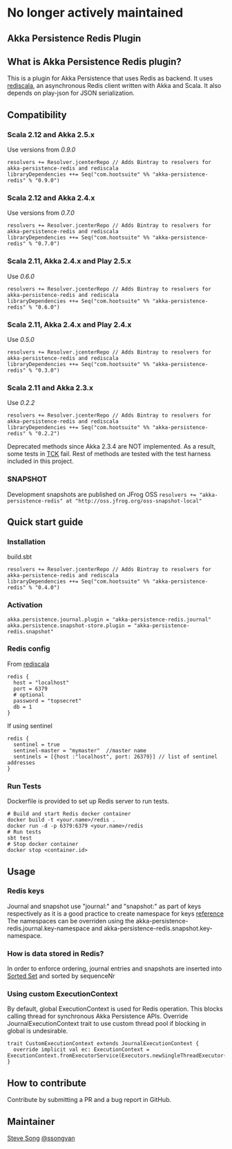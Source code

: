 # No longer actively maintained

## Akka Persistence Redis Plugin

## What is Akka Persistence Redis plugin?
This is a plugin for Akka Persistence that uses Redis as backend. It uses [rediscala](https://github.com/etaty/rediscala), an asynchronous Redis client written with Akka and Scala.
It also depends on play-json for JSON serialization.

## Compatibility

### Scala 2.12 and Akka 2.5.x
Use versions from *0.9.0*
```
resolvers += Resolver.jcenterRepo // Adds Bintray to resolvers for akka-persistence-redis and rediscala
libraryDependencies ++= Seq("com.hootsuite" %% "akka-persistence-redis" % "0.9.0")
```
### Scala 2.12 and Akka 2.4.x
Use versions from *0.7.0*
```
resolvers += Resolver.jcenterRepo // Adds Bintray to resolvers for akka-persistence-redis and rediscala
libraryDependencies ++= Seq("com.hootsuite" %% "akka-persistence-redis" % "0.7.0")
```

### Scala 2.11, Akka 2.4.x and Play 2.5.x
Use *0.6.0*
```
resolvers += Resolver.jcenterRepo // Adds Bintray to resolvers for akka-persistence-redis and rediscala
libraryDependencies ++= Seq("com.hootsuite" %% "akka-persistence-redis" % "0.6.0")
```

### Scala 2.11, Akka 2.4.x and Play 2.4.x
Use *0.5.0*
```
resolvers += Resolver.jcenterRepo // Adds Bintray to resolvers for akka-persistence-redis and rediscala
libraryDependencies ++= Seq("com.hootsuite" %% "akka-persistence-redis" % "0.3.0")
```

### Scala 2.11 and Akka 2.3.x
Use *0.2.2*
```
resolvers += Resolver.jcenterRepo // Adds Bintray to resolvers for akka-persistence-redis and rediscala
libraryDependencies ++= Seq("com.hootsuite" %% "akka-persistence-redis" % "0.2.2")
```
Deprecated methods since Akka 2.3.4 are NOT implemented. As a result, some tests in [TCK](http://doc.akka.io/docs/akka/snapshot/scala/persistence.html#Plugin_TCK) fail.
Rest of methods are tested with the test harness included in this project.

### SNAPSHOT
Development snapshots are published on JFrog OSS
`resolvers += "akka-persistence-redis" at "http://oss.jfrog.org/oss-snapshot-local"`

## Quick start guide
### Installation
build.sbt
```
resolvers += Resolver.jcenterRepo // Adds Bintray to resolvers for akka-persistence-redis and rediscala
libraryDependencies ++= Seq("com.hootsuite" %% "akka-persistence-redis" % "0.4.0")
```
### Activation
```
akka.persistence.journal.plugin = "akka-persistence-redis.journal"
akka.persistence.snapshot-store.plugin = "akka-persistence-redis.snapshot"
```
### Redis config
From [rediscala](https://github.com/etaty/rediscala)
```
redis {
  host = "localhost"
  port = 6379
  # optional
  password = "topsecret"
  db = 1
}
```

If using sentinel
```
redis {
  sentinel = true
  sentinel-master = "mymaster"  //master name
  sentinels = [{host :"localhost", port: 26379}] // list of sentinel addresses
}
```

### Run Tests
Dockerfile is provided to set up Redis server to run tests.
```
# Build and start Redis docker container
docker build -t <your.name>/redis .
docker run -d -p 6379:6379 <your.name>/redis
# Run tests
sbt test
# Stop docker container
docker stop <container.id>
```

## Usage
### Redis keys
Journal and snapshot use "journal:" and "snapshot:" as part of keys respectively as it is a good practice to create namespace for keys [reference](https://redislabs.com/blog/5-key-takeaways-for-developing-with-redis)
The namespaces can be overriden using the akka-persistence-redis.journal.key-namespace and akka-persistence-redis.snapshot.key-namespace.

### How is data stored in Redis?
In order to enforce ordering, journal entries and snapshots are inserted into [Sorted Set](http://redis.io/commands#sorted_set) and sorted by sequenceNr

### Using custom ExecutionContext
By default, global ExecutionContext is used for Redis operation. This blocks calling thread for synchronous Akka Persistence APIs.
Override JournalExecutionContext trait to use custom thread pool if blocking in global is undesirable.
```
trait CustomExecutionContext extends JournalExecutionContext {
  override implicit val ec: ExecutionContext = ExecutionContext.fromExecutorService(Executors.newSingleThreadExecutor())
}
```

## How to contribute
Contribute by submitting a PR and a bug report in GitHub.

## Maintainer
[Steve Song](https://github.com/ssong-van) [@ssongvan](https://twitter.com/ssongvan)
